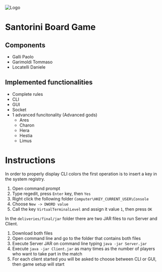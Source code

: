 ![Logo](http://www.spinmastergames.com/img/games/logo-p21321.png)

# Santorini Board Game 
## Components
* Galli Paolo
* Garimoldi Tommaso
* Locatelli Daniele

## Implemented functionalities
* Complete rules
* CLI
* GUI
* Socket
* 1 advanced funcitonality (Advanced gods)
  * Ares
  * Charon
  * Hera
  * Hestia
  * Limus
  
# Instructions
In order to properly display CLI colors the first operation is to insert a key in the system registry.
1. Open command prompt
2. Type regedit, press `Enter` key, then `Yes`
3. Right click the following folder `Computer\HKEY_CURRENT_USER\Console`
4. Choose `New -> DWORD value`
5. Call the key `VirtualTerminalLevel` and assign it value `1`, then press `OK`

In the `deliveries/final/jar` folder there are two JAR files to run Server and Client.
1. Download both files
2. Open command line and go to the folder that contains both files
3. Execute Server JAR on command line typing `java -jar Server.jar`
4. Execute `java -jar Client.jar` as many times as the number of players who want to take part in the match
5. For each client started you will be asked to choose between CLI or GUI, then game setup will start
